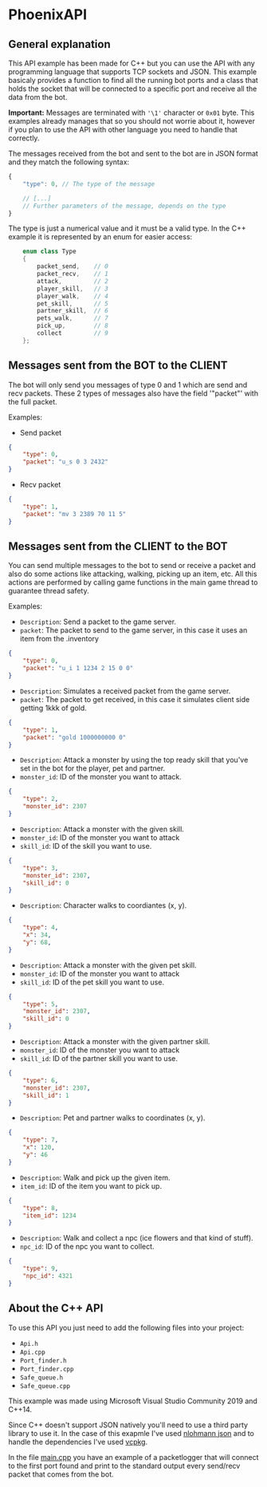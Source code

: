# PhoenixAPI

## General explanation
This API example has been made for C++ but you can use the API with any programming language that supports TCP sockets and JSON. This example basicaly provides a function to find all the running bot ports and a class that holds the socket that will be connected to a specific port and receive all the data from the bot.

**Important:** Messages are terminated with `'\1'` character or `0x01` byte. This examples already manages that so you should not worrie about it, however if you plan to use the API with other language you need to handle that correctly.

The messages received from the bot and sent to the bot are in JSON format and they match the following syntax:

```js
{
    "type": 0, // The type of the message

    // [...]
    // Further parameters of the message, depends on the type
}
```

The type is just a numerical value and it must be a valid type. In the C++ example it is represented by an enum for easier access:

```cpp
	enum class Type
	{
		packet_send,    // 0
		packet_recv,    // 1
		attack,         // 2
		player_skill,   // 3
		player_walk,    // 4
		pet_skill,      // 5
		partner_skill,  // 6
		pets_walk,      // 7
		pick_up,        // 8
		collect         // 9
	};
```

## Messages sent from the BOT to the CLIENT
The bot will only send you messages of type 0 and 1 which are send and recv packets. These 2 types of messages also have the field '"packet"' with the full packet.

Examples:
* Send packet
```json
{
    "type": 0,
    "packet": "u_s 0 3 2432"
}
```

* Recv packet
```json
{
    "type": 1,
    "packet": "mv 3 2389 70 11 5"
}
```

## Messages sent from the CLIENT to the BOT
You can send multiple messages to the bot to send or receive a packet and also do some actions like attacking, walking, picking up an item, etc. All this actions are performed by calling game functions in the main game thread to guarantee thread safety.

Examples:

* `Description`: Send a packet to the game server.
* `packet`: The packet to send to the game server, in this case it uses an item from the .inventory
```json
{
    "type": 0,
    "packet": "u_i 1 1234 2 15 0 0"
}
```

* `Description`: Simulates a received packet from the game server.
* `packet`: The packet to get received, in this case it simulates client side getting 1kkk of gold.
```json
{
    "type": 1,
    "packet": "gold 1000000000 0"
}
```

* `Description`: Attack a monster by using the top ready skill that you've set in the bot for the player, pet and partner.
* `monster_id`: ID of the monster you want to attack.
```json
{
    "type": 2,
    "monster_id": 2307
}
```
* `Description`: Attack a monster with the given skill.
* `monster_id`: ID of the monster you want to attack
* `skill_id`: ID of the skill you want to use.
```json
{
    "type": 3,
    "monster_id": 2307,
    "skill_id": 0
}
```

* `Description`: Character walks to coordiantes (x, y).
```json
{
    "type": 4,
    "x": 34,
    "y": 68,
}
```
* `Description`: Attack a monster with the given pet skill.
* `monster_id`: ID of the monster you want to attack
* `skill_id`: ID of the pet skill you want to use.
```json
{
    "type": 5,
    "monster_id": 2307,
    "skill_id": 0
}
```

* `Description`: Attack a monster with the given partner skill.
* `monster_id`: ID of the monster you want to attack
* `skill_id`: ID of the partner skill you want to use.
```json
{
    "type": 6,
    "monster_id": 2307,
    "skill_id": 1
}
```

* `Description`: Pet and partner walks to coordinates (x, y).
```json
{
    "type": 7,
    "x": 120,
    "y": 46
}
```

* `Description`: Walk and pick up the given item.
* `item_id`: ID of the item you want to pick up.
```json
{
    "type": 8,
    "item_id": 1234
}
```

* `Description`: Walk and collect a npc (ice flowers and that kind of stuff).
* `npc_id`: ID of the npc you want to collect.
```json
{
    "type": 9,
    "npc_id": 4321
}
```

## About the C++ API
To use this API you just need to add the following files into your project:

* `Api.h`
* `Api.cpp`
* `Port_finder.h`
* `Port_finder.cpp`
* `Safe_queue.h`
* `Safe_queue.cpp`


This example was made using Microsoft Visual Studio Community 2019 and C++14.

Since C++ doesn't support JSON natively you'll need to use a third party library to use it. In the case of this exapmle I've used [nlohmann json](https://github.com/nlohmann/json) and to handle the dependencies I've used [vcpkg](https://github.com/microsoft/vcpkg).

In the file [main.cpp](PhoenixAPI/main.cpp) you have an example of a packetlogger that will connect to the first port found and print to the standard output every send/recv packet that comes from the bot.